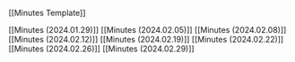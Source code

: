 [[Minutes Template]]

[[Minutes (2024.01.29)]]
[[Minutes (2024.02.05)]]
[[Minutes (2024.02.08)]]
[[Minutes (2024.02.12)]]
[[Minutes (2024.02.19)]]
[[Minutes (2024.02.22)]]
[[Minutes (2024.02.26)]]
[[Minutes (2024.02.29)]]
